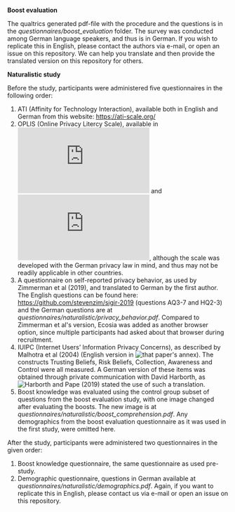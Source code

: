 **Boost evaluation**

The qualtrics generated pdf-file with the procedure and the questions is in the *questionnaires/boost_evaluation* folder. 
The survey was conducted among German language speakers, and thus is in German. 
If you wish to replicate this in English, please contact the authors via e-mail, or open an issue on this repository. 
We can help you translate and then provide the translated version on this repository for others.

**Naturalistic study**

Before the study, participants were administered five questionnaires in the following order:
1. ATI (Affinity for Technology Interaction), available both in English and German from this website: https://ati-scale.org/
2. OPLIS (Online Privacy Litercy Scale), available in ![German](http://www.oplis.de/download_ger.html) and ![English](http://www.oplis.de/download.html), although the scale was developed with the German privacy law in mind, and thus may not be readily applicable in other countries.
3. A questionnaire on self-reported privacy behavior, as used by Zimmerman et al (2019), and translated to German by the first author. 
The English questions can be found here: https://github.com/stevenzim/sigir-2019 (questions AQ3-7 and HQ2-3) 
and the German questions are at *questionnaires/naturalistic/privacy_behavior.pdf*. 
Compared to Zimmerman et al's version, Ecosia was added as another browser option, since multiple participants had asked about that browser during recruitment.
4. IUIPC (Internet Users’ Information Privacy Concerns), as described by Malhotra et al (2004) (English version in ![that paper](https://doi.org/10.1287/isre.1040.0032)'s annex).
The constructs Trusting Beliefs, Risk Beliefs, Collection, Awareness and Control were all measured. 
A German version of these items was obtained through private communication with David Harborth, as ![Harborth and Pape (2019)](https://aisel.aisnet.org/hicss-52/in/behavioral_is_security/5/) stated the use of such a translation.
5. Boost knowledge was evaluated using the control group subset of questions from the boost evaluation study, with one image changed after evaluating the boosts. 
The new image is at *questionnaires/naturalistic/boost_comprehension.pdf*. 
Any demographics from the boost evaluation questionnaire as it was used in the first study, were omitted here.

After the study, participants were administered two questionnaires in the given order:
1. Boost knowledge questionnaire, the same questionnaire as used pre-study.
2. Demographic questionnaire, questions in German available at *questionnaires/naturalistic/demographics.pdf*. 
Again, if you want to replicate this in English, please contact us via e-mail or open an issue on this repository.


